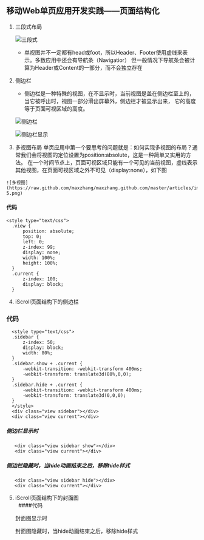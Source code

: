 ## 移动Web单页应用开发实践——页面结构化
  1. 三段式布局
  
     ![三段式](https://raw.githubusercontent.com/maxzhang/maxzhang.github.com/master/articles/images/structure-1.png)
     - 单视图并不一定都有head或foot，所以Header、Footer使用虚线来表示。多数应用中还会有导航条（Navigatior）
       但一般情况下导航条会被计算为Header或Content的一部分，而不会独立存在
  
  2. 侧边栏
     - 侧边栏是一种特殊的视图，在不显示时，当前视图是盖在侧边栏至上的，当它被呼出时，视图一部分滑出屏幕外，侧边栏才被显示出来，
        它的高度等于页面可视区域的高度。
        
     ![侧边栏](https://raw.github.com/maxzhang/maxzhang.github.com/master/articles/images/structure-2.png)
     
     ![侧边栏显示](https://raw.github.com/maxzhang/maxzhang.github.com/master/articles/images/structure-3.png)
     
  3. 多视图布局
    单页应用中第一个要思考的问题就是：如何实现多视图的布局？通常我们会将视图的定位设置为position:absolute，这是一种简单又实用的方法。
    在一个时间节点上，页面可视区域只能有一个可见的当前视图，虚线表示其他视图，在页面可视区域之外不可见（display:none），如下图
    
    ![多视图](https://raw.github.com/maxzhang/maxzhang.github.com/master/articles/images/structure-5.png)
 #### 代码
    <style type="text/css">
      .view {
          position: absolute;
          top: 0;
          left: 0;
          z-index: 99;
          display: none;
          width: 100%;
          height: 100%;
      }
      .current {
          z-index: 100;
          display: block;
      }
  </style>
  <div class="view current"></div>
  <div class="view"></div>
  
  4. iScroll页面结构下的侧边栏
  ### 代码
      <style type="text/css">
      .sidebar {
          z-index: 50;
          display: block;
          width: 80%;
      }
      .sidebar.show + .current {
          -webkit-transition: -webkit-transform 400ms;
          -webkit-transform: translate3d(80%,0,0);
      }
      .sidebar.hide + .current {
          -webkit-transition: -webkit-transform 400ms;
          -webkit-transform: translate3d(0,0,0);
      }
      </style>
      <div class="view sidebar"></div>
      <div class="view current"></div>
  ##### 侧边栏显示时
       <div class="view sidebar show"></div>
       <div class="view current"></div>
    
  ##### 侧边栏隐藏时，当hide动画结束之后，移除hide样式
       <div class="view sidebar hide"></div>
       <div class="view current"></div>   
       
  5. iScroll页面结构下的封面图  
   ####代码
        <style type="text/css">
        .cover {
            z-index: 200;
            display: block;
            visibility: hidden;
            opacity: 0;
        }
        .cover.show {
            visibility: visible;
            -webkit-transition: opacity 400ms;
            opacity: 1;
        }
        .cover.hide {
            visibility: visible;
            -webkit-transition: opacity 400ms;
            opacity: 0;
        }
        </style>
        <div class="view cover"></div>
        <div class="view current"></div>
        
      封面图显示时
      <div class="view cover show"></div>
      <div class="view current"></div>
      
      封面图隐藏时，当hide动画结束之后，移除hide样式
      <div class="view cover hide"></div>
      <div class="view current"></div>
      


  
  
